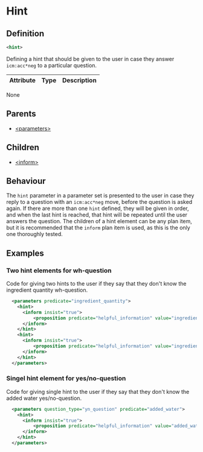 # Hint
## Definition
```xml
<hint>
```

Defining a hint that should be given to the user in case they answer `icm:acc*neg` to a particular question.

Attribute | Type | Description |
--- | --- | --- |
None

## Parents
- [<parameters\>](/dialog-domain-description-definition/domain/elements/parameters)

## Children
- [<inform\>](/dialog-domain-description-definition/domain/children/inform)

## Behaviour
The `hint` parameter in a parameter set is presented to the user in case they reply to a question with an `icm:acc*neg` move, before the question is asked again. If there are more than one `hint` defined, they will be given in order, and when the last hint is reached, that hint will be repeated until the user answers the question. The children of a hint element can be any plan item, but it is recommended that the `inform` plan item is used, as this is the only one thoroughly tested.

## Examples
### Two hint elements for wh-question

Code for giving two hints to the user if they say that they don't know the ingredient quantity wh-question.

```xml
  <parameters predicate="ingredient_quantity">
    <hint>
      <inform insist="true">
          <proposition predicate="helpful_information" value="ingredient_quantity_hint_1"/>
      </inform>
    </hint>
    <hint>
      <inform insist="true">
          <proposition predicate="helpful_information" value="ingredient_quantity_hint_2"/>
      </inform>
    </hint>
  </parameters>
```

### Singel hint element for yes/no-question
Code for giving single hint to the user if they say that they don't know the added water yes/no-question.

```xml
  <parameters question_type="yn_question" predicate="added_water">
    <hint>
      <inform insist="true">
          <proposition predicate="helpful_information" value="added_water_hint"/>
      </inform>
    </hint>
  </parameters>
```
